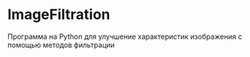 # ImageFiltration
Программа на Python для улучшение характеристик изображения с помощью методов фильтрации
